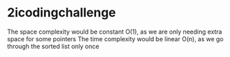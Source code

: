 # 2icodingchallenge

The space complexity would be constant O(1), as we are only needing extra space for some pointers
The time complexity would be linear O(n), as we go through the sorted list only once
